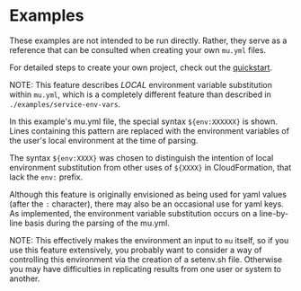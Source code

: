 # Examples
These examples are not intended to be run directly.  Rather, they serve as a reference that can be consulted when creating your own `mu.yml` files.

For detailed steps to create your own project, check out the [quickstart](https://github.com/stelligent/mu/wiki/Quickstart#steps).

NOTE: This feature describes *LOCAL* environment variable substitution within `mu.yml`,
which is a completely different feature than described in `./examples/service-env-vars`.  

In this example's mu.yml file, the special syntax `${env:XXXXXX}` is shown.
Lines containing this pattern are replaced with the environment variables
of the user's local environment at the time of parsing.

The syntax `${env:XXXX}` was chosen to distinguish the intention
of local environment substitution from other uses of `${XXXX}`
in CloudFormation, that lack the `env:` prefix.

Although this feature is originally envisioned as being used for
yaml values (after the `:` character), there may also be an
occasional use for yaml keys.  As implemented, the environment
variable substitution occurs on a line-by-line basis during
the parsing of the mu.yml.  

NOTE: This effectively makes the environment an input to `mu`
itself, so if you use this feature extensively, you probably
want to consider a way of controlling this environment via
the creation of a setenv.sh file.  Otherwise you may have
difficulties in replicating results from one user or system
to another.
